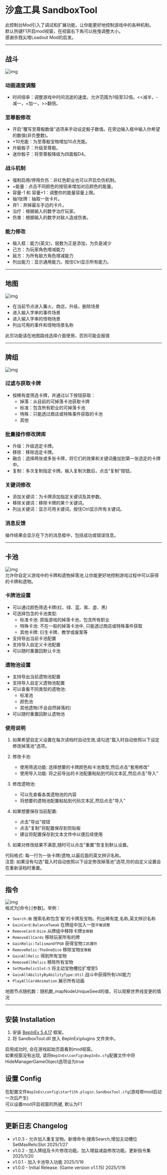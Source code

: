 # 沙盒工具 SandboxTool

此控制台Mod引入了调试和扩展功能，让你能更好地控制游戏中的各种机制。  
默认热键F1开启mod视窗，在视窗右下角可以拖曳调整大小。  
感谢杀戮尖塔Loadout Mod的启发。  

----

## 战斗
![img](https://raw.githubusercontent.com/starfi5h/DICEOMANCER_Mod/dev/SandboxTool/img/sandboxTool_combat.png)  

### 动画速度调整
- 时间倍率：调整游戏中时间流逝的速度。允许范围为1倍至32倍。<<减半，-减一，+加一，>>翻倍。

### 至尊骰修改
- 开启“覆写至尊骰数值”选项来手动设定骰子数值。在旁边输入框中输入你希望的数值(非负整数)。
- +10充能：为至尊骰宝物增加10点充能。
- 升級骰子：升级至尊骰。
- 迷你骰子：将至尊骰降级为四面骰D4。

### 战斗机制
- 强制启用/停用负伤：非红色职业也可以开启负伤机制。
- +能量：点击不同颜色的按钮来增加对应颜色的能量。
- 容量-1 和 容量+1：调整你的能量容量上限。
- 抽1张牌：抽取一张卡片。
- 弃1：弃掉最左手边的卡片。
- 治疗：根据输入的数字治疗玩家。  
- 伤害：根据输入的数字对敌人造成伤害。  

### 能力修改
- 输入框：能力(英文)，层数为正是添加，为负是减少
- 己方：为玩家角色增减能力
- 敌方：为所有敌方角色增减能力
- 列出能力：显示通用能力。按住Ctrl显示所有能力。
----

## 地图
![img](https://raw.githubusercontent.com/starfi5h/DICEOMANCER_Mod/dev/SandboxTool/img/sandboxTool_map.png)  
- 在当前节点进入篝火，商店，升级，删除场景  
- 进入输入字串的事件场景  
- 进入输入字串的怪物场景  
- 列出可用的事件和怪物场景名称
  
此页功能请在地图路线选择介面使用，否则可能会报错

----

## 牌组
![img](https://raw.githubusercontent.com/starfi5h/DICEOMANCER_Mod/dev/SandboxTool/img/sandboxTool_deck.png) 

### 过滤与获取卡牌
- 按稀有度筛选卡牌，并通过以下按钮获取：
  - 掉落：从目前的可掉落卡池获取卡牌
  - 标准：包含所有职业的可掉落卡池
  - 特殊：只能透过商店或特殊事件获取的卡池
  - 其他

### 批量操作修改牌库
- 升级：升级选定卡牌。
- 移除：移除选定卡牌。
- 融合：选择两张或多张卡牌，将它们的效果和关键词叠加到第一张选定的卡牌中。
- 复制：多次复制指定卡牌。输入复制次数后，点击“复制”按钮。

### 关键词修改
- 添加关键词：为卡牌添加指定关键词及其参数。
- 移除关键词：移除卡牌的某个关键词。
- 列出关键词：显示可用关键词。按住Ctrl显示所有关键词。

### 消息反馈
操作结果会显示在下方的消息框中，包括成功或错误信息。

----

## 卡池
![img](https://raw.githubusercontent.com/starfi5h/DICEOMANCER_Mod/dev/SandboxTool/img/sandboxTool_drop.png)  
允许你自定义游戏中的卡牌和遗物掉落池,让你能更好地控制游戏过程中可以获得的卡牌和遗物。

### 卡牌池设置
- 可以通过颜色筛选卡牌(红、绿、蓝、紫、虚、黑)
- 可选择包含的卡池类型:
  - 标准卡池: 原版游戏的掉落卡池，包含所有职业
  - 特殊卡池: 不在一般的掉落卡池中, 只能透过商店或特殊事件获取
  - 其他卡牌: 衍生卡牌、教学或废案等
- 支持导出当前卡池配置
- 支持导入自定义卡池配置
- 可以随时重置回默认卡池

### 遗物池设置
- 支持导出当前遗物池配置
- 支持导入自定义遗物池配置
- 可以查看不同类型的遗物池:
  - 标准池
  - 颜色池
  - 其他遗物(不会自然掉落的)
- 可以随时重置回默认遗物池

### 使用说明

1. 如果希望自定义设置在每次读档时自动生效,请勾选"载入时自动依照以下设定修改掉落池"选项。

2. 修改卡池:
   - 使用筛选功能: 选择想要的卡牌颜色和卡池类型,然后点击"套用修改"
   - 使用导入功能: 将之前导出的卡池配置粘贴到代码文本区,然后点击"导入"

3. 修改遗物池:
   - 可以先查看各类遗物池的内容
   - 将想要的遗物池配置粘贴到代码文本区,然后点击"导入"

4. 如果想要保存当前配置:
   - 点击"导出"按钮
   - 点击"复制"将配置保存到剪贴板
   - 建议将配置保存到文本文件中以便后续使用

5. 如果对修改结果不满意,随时可以点击"重置"恢复到默认设置。

代码格式: 每一行为一张卡牌/遗物,以最后面的英文辨识名称。  
注意: 如果没有勾选"载入时自动依照以下设定修改掉落池"选项,你的自定义设置会在重新读档时重置。

----

## 指令
![img](https://raw.githubusercontent.com/starfi5h/DICEOMANCER_Mod/dev/SandboxTool/img/sandboxTool_console.png)  
格式为[命令]:[参数]。举例：
- `Search:骰` 搜索名称包含'骰'的卡牌及宝物。列出稀有度,名称,英文辨识名称
- `GainCard:BalanceTweak` 在牌组中加入一张`平衡调整`
- `RemoveCard:Dice` 从牌组中移除卡牌`至尊骰`
- `RemoveAllCards` 移除玩家所有的牌
- `GainRelic:TalismanOfPGB` 获得宝物`工匠護符`
- `RemoveRelic:TheOneDice` 移除宝物`至尊骰`
- `GainAllRelic` 得到所有宝物
- `RemoveAllRelics` 移除所有宝物
- `SetMaxRelicSlot:5` 将主动宝物槽位扩增至5
- `GainAllAbilityByAbilityType:Util` 战斗中获得所有Util能力
- `PlayAllCardAnimation` 展示所有动画
  
地图节点随机数：随机数_mapNodeUniqueSeed的值，可以观察世界线变更的情况  

----

## 安装 Installation

1. 安装 [BepInEx 5.4.17](https://github.com/BepInEx/BepInEx/releases/tag/v5.4.17) 框架。  
2. 将 SandboxTool.dll 放入 BepInEx\plugins 文件夹中。  

启用成功时, 会在游戏起始页面看到mod视窗。  
如果视窗没有出现, 请将`BepInEx\config\BepInEx.cfg`配置文件中将HideManagerGameObject选项设为true  

## 设置 Config

在配置文件`BepInEx\config\starfi5h.plugin.SandboxTool.cfg`(游戏带mod启动一次后产生)  
可以设置mod开启视窗的热键, 默认为F1  

----

## 更新日志 Changelog

- v1.0.3 - 允许加入重复宝物。新增命令:搜索Search,增加主动槽位SetMaxRelicSlot 2025/1/27
- v1.0.2 - 加入牌组及卡片修改功能。加入增益减益修改功能。更新指令集 2025/1/20
- v1.0.1 - 加入卡池导入功能 2025/1/16
- v1.0.0 - Initial Release. (Game version v1.1.15) 2025/1/16